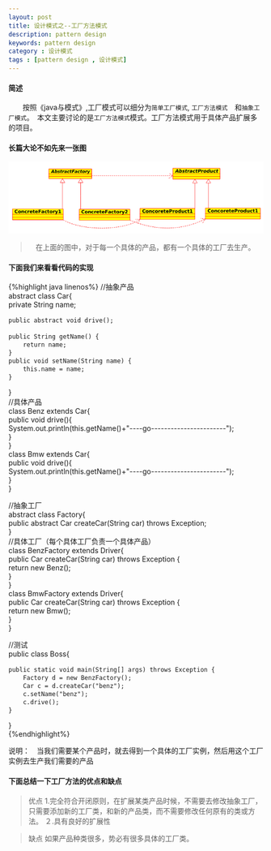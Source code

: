 ```yaml
---
layout: post
title: 设计模式之--工厂方法模式
description: pattern design
keywords: pattern design
category : 设计模式
tags : [pattern design , 设计模式]
---
```

#### 简述
　　按照《java与模式》,工厂模式可以细分为`简单工厂模式`, `工厂方法模式`　和`抽象工厂模式`。　本文主要讨论的是`工厂方法模式`模式。工厂方法模式用于具体产品扩展多的项目。


#### 长篇大论不如先来一张图
![factory](/assets/images/pattern_design/factory_method-pattern.png)

>　在上面的图中，对于每一个具体的产品，都有一个具体的工厂去生产。

#### 下面我们来看看代码的实现

{%highlight  java linenos%}
//抽象产品  
abstract class Car{  
    private String name;  
      
    public abstract void drive();  
      
    public String getName() {  
        return name;  
    }  
    public void setName(String name) {  
        this.name = name;  
    }  
}  
//具体产品  
class Benz extends Car{  
    public void drive(){  
        System.out.println(this.getName()+"----go-----------------------");  
    }  
}  
class Bmw extends Car{  
    public void drive(){  
        System.out.println(this.getName()+"----go-----------------------");  
    }  
}  
  
  
//抽象工厂  
abstract class Factory{  
    public abstract Car createCar(String car) throws Exception;  
}  
//具体工厂（每个具体工厂负责一个具体产品）  
class BenzFactory extends Driver{  
    public Car createCar(String car) throws Exception {  
        return new Benz();  
    }  
}  
class BmwFactory extends Driver{  
    public Car createCar(String car) throws Exception {  
        return new Bmw();  
    }  
}  
  
//测试  
public class Boss{  
  
    public static void main(String[] args) throws Exception {  
        Factory d = new BenzFactory();  
        Car c = d.createCar("benz");   
        c.setName("benz");  
        c.drive();  
    }  
}  
{%endhighlight%}

说明：　当我们需要某个产品时，就去得到一个具体的工厂实例，然后用这个工厂实例去生产我们需要的产品

#### 下面总结一下工厂方法的优点和缺点


>优点
    1.完全符合开闭原则，在扩展某类产品时候，不需要去修改抽象工厂，只需要添加新的工厂类，和新的产品类，而不需要修改任何原有的类或方法。
    ２.具有良好的扩展性
    
   

>缺点
    如果产品种类很多，势必有很多具体的工厂类。
